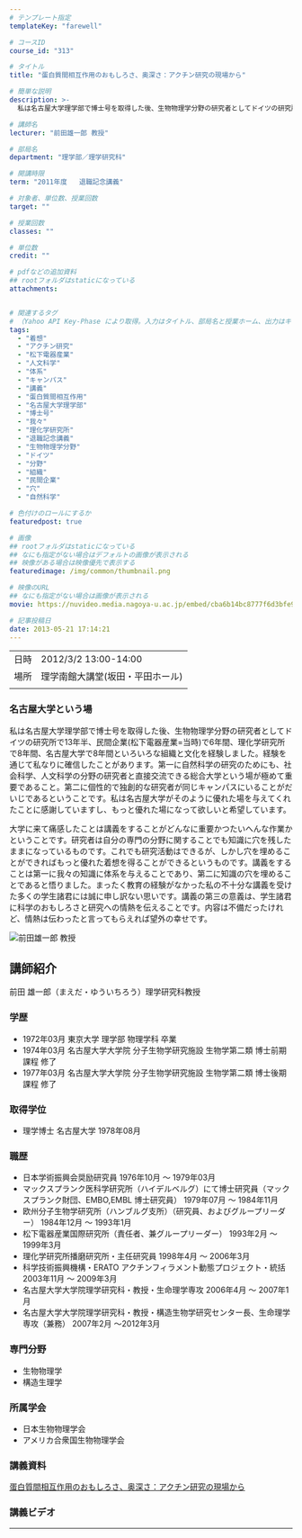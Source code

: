 ```yaml
---
# テンプレート指定
templateKey: "farewell"

# コースID
course_id: "313"

# タイトル
title: "蛋白質間相互作用のおもしろさ、奥深さ：アクチン研究の現場から"

# 簡単な説明
description: >-
  私は名古屋大学理学部で博士号を取得した後、生物物理学分野の研究者としてドイツの研究所で13年半、民間企業(松下電器産業=当時)で6年間、理化学研究所で8年間、名古屋大学で8年間といろいろな組織と文化を経験しました。経験を通じて私なりに確信したことがあります。第一に自然科学の研究のためにも、社会科学、人文科学の分野の研究者と直接交流できる総合大学という場が極めて重要であること。第二に個性的で独創 ....

# 講師名
lecturer: "前田雄一郎 教授"

# 部局名
department: "理学部／理学研究科"

# 開講時限
term: "2011年度	退職記念講義"

# 対象者、単位数、授業回数
target: ""

# 授業回数
classes: ""

# 単位数
credit: ""

# pdfなどの追加資料
## rootフォルダはstaticになっている
attachments:


# 関連するタグ
# （Yahoo API Key-Phase により取得。入力はタイトル、部局名と授業ホーム、出力はキーフレーズ（tags））
tags:
  - "着想"
  - "アクチン研究"
  - "松下電器産業"
  - "人文科学"
  - "体系"
  - "キャンパス"
  - "講義"
  - "蛋白質間相互作用"
  - "名古屋大学理学部"
  - "博士号"
  - "我々"
  - "理化学研究所"
  - "退職記念講義"
  - "生物物理学分野"
  - "ドイツ"
  - "分野"
  - "組織"
  - "民間企業"
  - "穴"
  - "自然科学"

# 色付けのロールにするか
featuredpost: true

# 画像
## rootフォルダはstaticになっている
## なにも指定がない場合はデフォルトの画像が表示される
## 映像がある場合は映像優先で表示する
featuredimage: /img/common/thumbnail.png

# 映像のURL
## なにも指定がない場合は画像が表示される
movie: https://nuvideo.media.nagoya-u.ac.jp/embed/cba6b14bc8777f6d3bfe9f0309f881cf4ef47951

# 記事投稿日
date: 2013-05-21 17:14:21
---
```


|   |   |
|---|---|
| 日時 | 2012/3/2  13:00-14:00 |
| 場所 | 理学南館大講堂(坂田・平田ホール) |
|   |   |


### 名古屋大学という場

私は名古屋大学理学部で博士号を取得した後、生物物理学分野の研究者としてドイツの研究所で13年半、民間企業(松下電器産業=当時)で6年間、理化学研究所で8年間、名古屋大学で8年間といろいろな組織と文化を経験しました。経験を通じて私なりに確信したことがあります。第一に自然科学の研究のためにも、社会科学、人文科学の分野の研究者と直接交流できる総合大学という場が極めて重要であること。第二に個性的で独創的な研究者が同じキャンパスにいることがだいじであるということです。私は名古屋大学がそのように優れた場を与えてくれたことに感謝していますし、もっと優れた場になって欲しいと希望しています。

大学に来て痛感したことは講義をすることがどんなに重要かつたいへんな作業かということです。研究者は自分の専門の分野に関することでも知識に穴を残したままになっているものです。これでも研究活動はできるが、しかし穴を埋めることができればもっと優れた着想を得ることができるというものです。講義をすることは第一に我々の知識に体系を与えることであり、第二に知識の穴を埋めることであると悟りました。まったく教育の経験がなかった私の不十分な講義を受けた多くの学生諸君には誠に申し訳ない思いです。講義の第三の意義は、学生諸君に科学のおもしろさと研究への情熱を伝えることです。内容は不備だったけれど、情熱は伝わったと言ってもらえれば望外の幸せです。


![前田雄一郎 教授](https://ocw.nagoya-u.jp/files/313/s_y_maeda.jpg) 
## 講師紹介

前田 雄一郎（まえだ・ゆういちろう）理学研究科教授

### 学歴

* 1972年03月 東京大学 理学部 物理学科 卒業
* 1974年03月 名古屋大学大学院 分子生物学研究施設 生物学第二類 博士前期課程 修了
* 1977年03月 名古屋大学大学院 分子生物学研究施設 生物学第二類 博士後期課程 修了

### 取得学位

* 理学博士 名古屋大学 1978年08月

### 職歴

* 日本学術振興会奨励研究員 1976年10月 〜 1979年03月
* マックスプランク医科学研究所（ハイデルベルグ）にて博士研究員（マックスプランク財団、EMBO,EMBL 博士研究員） 1979年07月 〜 1984年11月
* 欧州分子生物学研究所（ハンブルグ支所）（研究員、およびグループリーダー） 1984年12月 〜 1993年1月
* 松下電器産業国際研究所（責任者、兼グループリーダー） 1993年2月 〜 1999年3月
* 理化学研究所播磨研究所・主任研究員 1998年4月 〜 2006年3月
* 科学技術振興機構・ERATO アクチンフィラメント動態プロジェクト・統括 2003年11月 〜 2009年3月
* 名古屋大学大学院理学研究科・教授・生命理学専攻 2006年4月 〜 2007年1月
* 名古屋大学大学院理学研究科・教授・構造生物学研究センター長、生命理学専攻（兼務） 2007年2月 〜2012年3月

### 専門分野

* 生物物理学
* 構造生理学

### 所属学会

* 日本生物物理学会
* アメリカ合衆国生物物理学会


### 講義資料

[蛋白質間相互作用のおもしろさ、奥深さ：アクチン研究の現場から](https://ocw.nagoya-u.jp/files/313/H23maeda_lastlecture_materials1_kai.pdf) 
### 講義ビデオ


-----